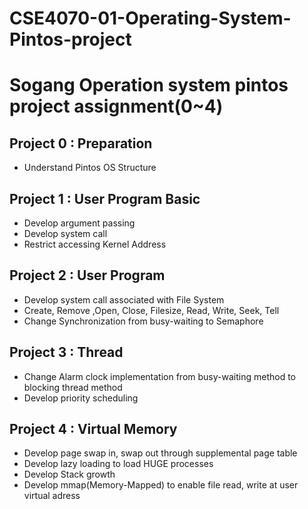 # CSE4070-01-Operating-System-Pintos-project
Sogang Operation system pintos project assignment(0~4)
==============

## Project 0 : Preparation

- Understand Pintos OS Structure

## Project 1 : User Program Basic

- Develop argument passing
- Develop system call
- Restrict accessing Kernel Address

## Project 2 : User Program

- Develop system call associated with File System
- Create, Remove ,Open, Close, Filesize, Read, Write, Seek, Tell
- Change Synchronization from busy-waiting to Semaphore

## Project 3 : Thread

- Change Alarm clock implementation from busy-waiting method to blocking thread method
- Develop priority scheduling

## Project 4 : Virtual Memory

- Develop page swap in, swap out through supplemental page table
- Develop lazy loading to load HUGE processes
- Develop Stack growth
- Develop mmap(Memory-Mapped) to enable file read, write at user virtual adress
